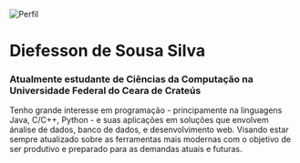 ![Perfil](https://avatars3.githubusercontent.com/u/20848200?s=320&v=4)
# Diefesson de Sousa Silva

### Atualmente estudante de Ciências da Computação na Universidade Federal do Ceara de Crateús

Tenho grande interesse em programação - principamente na linguagens Java, C/C++, Python - e suas aplicações em soluções que
envolvem ánalise de dados, banco de dados, e desenvolvimento web. Visando estar sempre atualizado sobre as ferramentas mais modernas
com o objetivo de ser produtivo e preparado para as demandas atuais e futuras.
